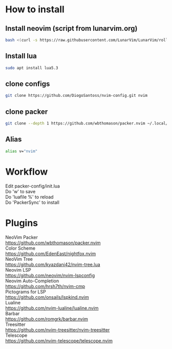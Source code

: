 # How to install
## Install neovim (script from lunarvim.org)
```bash
bash <(curl -s https://raw.githubusercontent.com/LunarVim/LunarVim/rolling/utils/installer/install-neovim-from-release)
```
## Install lua
```bash
sudo apt install lua5.3
```
## clone configs
```bash
git clone https://github.com/DiogoSantoss/nvim-config.git nvim
```
## clone packer
```bash
git clone --depth 1 https://github.com/wbthomason/packer.nvim ~/.local/share/nvim/site/pack/packer/start/packer.nvim
```
## Alias
```bash
alias v="nvim"
```

# Workflow
Edit packer-config/init.lua  
Do 'w'          to save  
Do 'luafile %'  to reload  
Do 'PackerSync' to install  

# Plugins

NeoVim Packer  
https://github.com/wbthomason/packer.nvim  
Color Scheme  
https://github.com/EdenEast/nightfox.nvim  
NeoVim Tree  
https://github.com/kyazdani42/nvim-tree.lua  
Neovim LSP  
https://github.com/neovim/nvim-lspconfig  
Neovim Auto-Completion  
https://github.com/hrsh7th/nvim-cmp  
Pictograms for LSP  
https://github.com/onsails/lspkind.nvim  
Lualine  
https://github.com/nvim-lualine/lualine.nvim  
Barbar  
https://github.com/romgrk/barbar.nvim  
Treesitter  
https://github.com/nvim-treesitter/nvim-treesitter  
Telescope  
https://github.com/nvim-telescope/telescope.nvim  
